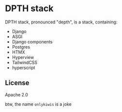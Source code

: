# DPTH stack
DPTH stack, pronounced "depth", is a stack, containing:

- Django
- ASGI
- Django components
- Postgres
- HTMX
- Hyperview
- TailwindCSS
- hyperscript

## License
Apache 2.0

btw, the name `onlykiwis` is a joke
